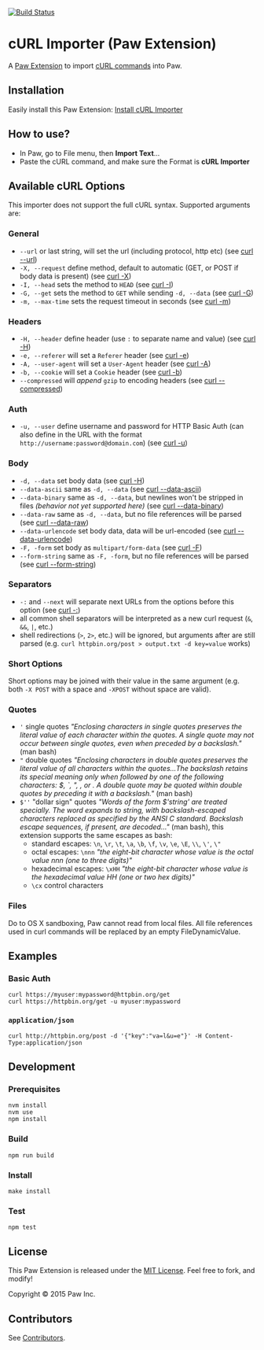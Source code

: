 [![Build Status](https://travis-ci.org/luckymarmot/Paw-cURLImporter.svg?branch=master)](https://travis-ci.org/luckymarmot/Paw-cURLImporter)

# cURL Importer (Paw Extension)

A [Paw Extension](http://luckymarmot.com/paw/extensions/) to import [cURL commands](http://curl.haxx.se/docs/manpage.html) into Paw.

## Installation

Easily install this Paw Extension: [Install cURL Importer](https://luckymarmot.com/paw/extensions/cURLImporter)

## How to use?

* In Paw, go to File menu, then **Import Text**...
* Paste the cURL command, and make sure the Format is **cURL Importer**

## Available cURL Options

This importer does not support the full cURL syntax. Supported arguments are:

### General

* `--url` or last string, will set the url (including protocol, http etc) (see [curl --url](http://curl.haxx.se/docs/manpage.html#--url))
* `-X, --request` define method, default to automatic (GET, or POST if body data is present) (see [curl -X](http://curl.haxx.se/docs/manpage.html#-X))
* `-I, --head` sets the method to `HEAD` (see [curl -I](http://curl.haxx.se/docs/manpage.html#-I))
* `-G, --get` sets the method to `GET` while sending `-d, --data` (see [curl -G](https://curl.haxx.se/docs/manpage.html#-G))
* `-m, --max-time` sets the request timeout in seconds (see [curl -m](http://curl.haxx.se/docs/manpage.html#-m))

### Headers

* `-H, --header` define header (use `:` to separate name and value) (see [curl -H](http://curl.haxx.se/docs/manpage.html#-H))
* `-e, --referer` will set a `Referer` header (see [curl -e](http://curl.haxx.se/docs/manpage.html#-e))
* `-A, --user-agent` will set a `User-Agent` header (see [curl -A](http://curl.haxx.se/docs/manpage.html#-A))
* `-b, --cookie` will set a `Cookie` header (see [curl -b](http://curl.haxx.se/docs/manpage.html#-b))
* `--compressed` will *append* `gzip` to encoding headers (see [curl --compressed](http://curl.haxx.se/docs/manpage.html#--compressed))

### Auth

* `-u, --user` define username and password for HTTP Basic Auth (can also define in the URL with the format `http://username:password@domain.com`) (see [curl -u](http://curl.haxx.se/docs/manpage.html#-u))

### Body

* `-d, --data` set body data (see [curl -H](http://curl.haxx.se/docs/manpage.html#-H))
* `--data-ascii` same as `-d, --data` (see [curl --data-ascii](http://curl.haxx.se/docs/manpage.html#--data-ascii))
* `--data-binary` same as `-d, --data`, but newlines won't be stripped in files *(behavior not yet supported here)* (see [curl --data-binary](http://curl.haxx.se/docs/manpage.html#--data-binary))
* `--data-raw` same as `-d, --data`, but no file references will be parsed (see [curl --data-raw](http://curl.haxx.se/docs/manpage.html#--data-raw))
* `--data-urlencode` set body data, data will be url-encoded (see [curl --data-urlencode](http://curl.haxx.se/docs/manpage.html#--data-urlencode))
* `-F, -form` set body as `multipart/form-data` (see [curl -F](http://curl.haxx.se/docs/manpage.html#-F))
* `--form-string` same as `-F, -form`, but no file references will be parsed (see [curl --form-string](http://curl.haxx.se/docs/manpage.html#--form-string))

### Separators

* `-:` and `--next` will separate next URLs from the options before this option (see [curl -:](http://curl.haxx.se/docs/manpage.html#-))
* all common shell separators will be interpreted as a new curl request (`&`, `&&`, `|`, etc.)
* shell redirections (`>`, `2>`, etc.) will be ignored, but arguments after are still parsed (e.g. `curl httpbin.org/post > output.txt -d key=value` works) 

### Short Options

Short options may be joined with their value in the same argument (e.g. both `-X POST` with a space and `-XPOST` without space are valid).

### Quotes

* `'` single quotes *"Enclosing characters in single quotes preserves the literal value of each character within the quotes. A single quote may not occur between single quotes, even when preceded by a backslash."* (man bash)
* `"` double quotes *"Enclosing characters in double quotes preserves the literal value of all characters within the quotes...The backslash retains its special meaning only when followed by one of the following characters: $, `, ", \, or <newline>. A double quote may be quoted within double quotes by preceding it with a backslash."* (man bash)
* `$''` "dollar sign" quotes *"Words of the form $'string' are treated specially. The word expands to string, with backslash-escaped characters replaced as specified by the ANSI C standard. Backslash escape sequences, if present, are decoded..."* (man bash), this extension supports the same escapes as bash:
  * standard escapes: `\n`, `\r`, `\t`, `\a`, `\b`, `\f`, `\v`, `\e`, `\E`, `\\`, `\'`, `\"`
  * octal escapes: `\nnn` *"the eight-bit character whose value is the octal value nnn (one to three digits)"*
  * hexadecimal escapes: `\xHH` *"the eight-bit character whose value is the hexadecimal value HH (one or two hex digits)"*
  * `\cx` control characters

### Files

Do to OS X sandboxing, Paw cannot read from local files. All file references used in
curl commands will be replaced by an empty FileDynamicValue.

## Examples

### Basic Auth

```shell
curl https://myuser:mypassword@httpbin.org/get
curl https://httpbin.org/get -u myuser:mypassword
```

### `application/json`

```shell
curl http://httpbin.org/post -d '{"key":"va=l&u=e"}' -H Content-Type:application/json
```

## Development

### Prerequisites

```shell
nvm install
nvm use
npm install
```

### Build

```shell
npm run build
```

### Install

```shell
make install
```

### Test

```shell
npm test
```

## License

This Paw Extension is released under the [MIT License](LICENSE). Feel free to fork, and modify!

Copyright © 2015 Paw Inc.

## Contributors

See [Contributors](https://github.com/luckymarmot/Paw-cURLImporter/graphs/contributors).
